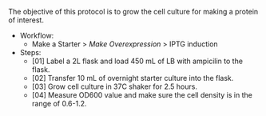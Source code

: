 The objective of this protocol is to grow the cell culture for making a protein of interest.

- Workflow:
  - Make a Starter > *Make Overexpression* > IPTG induction
- Steps:
  - [01] Label a 2L flask and load 450 mL of LB with ampicilin to the flask.
  - [02] Transfer 10 mL of overnight starter culture into the flask.
  - [03] Grow cell culture in 37C shaker for 2.5 hours.
  - [04] Measure OD600 value and make sure the cell density is in the range of 0.6-1.2.